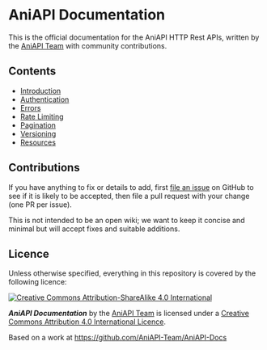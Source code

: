 # AniAPI Documentation

This is the official documentation for the AniAPI HTTP Rest APIs, written by the [AniAPI Team](https://github.com/AniAPI-Team) with community contributions.

## Contents

- [Introduction](docs/intro.mdx)
- [Authentication](docs/authentication.mdx)
- [Errors](docs/errors.mdx)
- [Rate Limiting](docs/rate_limiting.mdx)
- [Pagination](docs/pagination.mdx)
- [Versioning](docs/versioning.mdx)
- [Resources](docs/resources.mdx)

## Contributions

If you have anything to fix or details to add, first [file an issue](https://github.com/AniAPI-Team/AniAPI-Docs/issues) on GitHub to see if it is likely to be accepted, then file a pull request with your change (one PR per issue).

This is not intended to be an open wiki; we want to keep it concise and minimal but will accept fixes and suitable additions.

## Licence

Unless otherwise specified, everything in this repository is covered by the following licence:

[![Creative Commons Attribution-ShareAlike 4.0 International](https://licensebuttons.net/l/by-sa/4.0/88x31.png)](https://creativecommons.org/licenses/by-sa/4.0/)

***AniAPI Documentation*** by the [AniAPI Team](https://github.com/AniAPI-Team) is licensed under a [Creative Commons Attribution 4.0 International Licence](https://creativecommons.org/licenses/by-sa/4.0/).

Based on a work at https://github.com/AniAPI-Team/AniAPI-Docs
